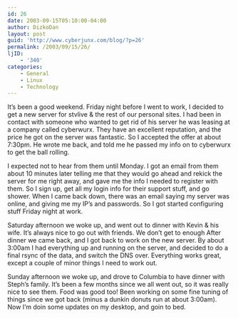 ```yaml
---
id: 26
date: 2003-09-15T05:10:00-04:00
author: DizkoDan
layout: post
guid: 'http://www.cyberjunx.com/blog/?p=26'
permalink: /2003/09/15/26/
ljID:
    - '340'
categories:
    - General
    - Linux
    - Technology
---
```


It’s been a good weekend. Friday night before I went to work, I decided to get a new server for stvlive &amp; the rest of our personal sites. I had been in contact with someone who wanted to get rid of his server he was leasing at a company called cyberwurx. They have an excellent reputation, and the price he got on the server was fantastic. So I accepted the offer at about 7:30pm. He wrote me back, and told me he passed my info on to cyberwurx to get the ball rolling.

I expected not to hear from them until Monday. I got an email from them about 10 minutes later telling me that they would go ahead and rekick the server for me right away, and gave me the info I needed to register with them. So I sign up, get all my login info for their support stuff, and go shower. When I came back down, there was an email saying my server was online, and giving me my IP’s and passwords. So I got started configuring stuff Friday night at work.

Saturday afternoon we woke up, and went out to dinner with Kevin &amp; his wife. It’s always nice to go out with friends. We don’t get to enough After dinner we came back, and I got back to work on the new server. By about 3:00am I had everything up and running on the server, and decided to do a final rsync of the data, and switch the DNS over. Everything works great, except a couple of minor things I need to work out.

Sunday afternoon we woke up, and drove to Columbia to have dinner with Steph’s family. It’s been a few months since we all went out, so it was really nice to see them. Food was good too! Been working on some fine tuning of things since we got back (minus a dunkin donuts run at about 3:00am). Now I’m doin some updates on my desktop, and goin to bed.